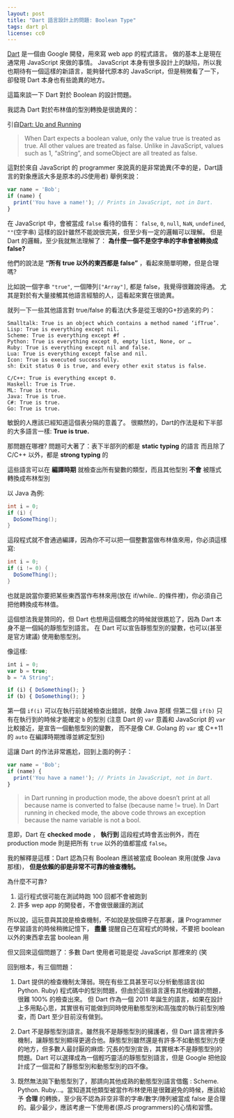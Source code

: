 ```yaml
---
layout: post
title: "Dart 語言設計上的問題: Boolean Type"
tags: dart pl
license: cc0
---
```


[Dart](https://www.dartlang.org/) 是一個由 Google 開發，用來寫 web app 的程式語言。 做的基本上是現在通常用 JavaScript 來做的事情。 JavaScript 本身有很多設計上的缺陷，所以我也期待有一個這樣的新語言，能夠替代原本的 JavaScript，但是稍微看了一下，卻發現 Dart 本身也有些詭異的地方。

<!-- more -->

這篇來談一下 Dart 對於 Boolean 的設計問題。

我認為 Dart 對於布林值的型別轉換是很詭異的：

引自[Dart: Up and Running](https://www.dartlang.org/docs/dart-up-and-running/)
> When Dart expects a boolean value, only the value true is treated as true. All other values are treated as false. Unlike in JavaScript, values such as 1, “aString”, and someObject are all treated as false.

這對於來自 JavaScript 的 programmer 來說真的是非常詭異(不幸的是，Dart語言的對象應該大多是原本的JS使用者) 舉例來說：

```js
var name = 'Bob';
if (name) {
  print('You have a name!'); // Prints in JavaScript, not in Dart.
}
```

在 JavaScript 中，會被當成 `false` 看待的值有： `false`, `0`, `null`, `NaN`, `undefined`, `""`(空字串) 這樣的設計雖然不能說很完美，但至少有一定的邏輯可以理解。 但是 Dart 的邏輯，至少我就無法理解了： **為什麼一個不是空字串的字串會被轉換成 false?**

他們的說法是 **“所有 true 以外的東西都是 false”** ，看起來簡單明瞭，但是合理嗎?

比如說一個字串 `"true"`, 一個陣列`["Array"]`, 都是 false，我覺得很難說得通。 尤其是對於有大量接觸其他語言經驗的人，這看起來實在很詭異。

就列一下一些其他語言對 true/false 的看法(大多是從王垠的G+抄過來的:P)：
```
Smalltalk: True is an object which contains a method named ‘ifTrue’.
Lisp: True is everything except nil.
Scheme: True is everything except #f .
Python: True is everything except 0, empty list, None, or …
Ruby: True is everything except nil and false.
Lua: True is everything except false and nil.
Icon: True is executed successfully.
sh: Exit status 0 is true, and every other exit status is false.
```

```
C/C++: True is everything except 0.
Haskell: True is True.
ML: True is true.
Java: True is true.
C#: True is true.
Go: True is true.
```

敏銳的人應該已經知道這個表分隔的意義了。 很顯然的，Dart的作法是和下半部的大多語言一樣: **True is true.**

那問題在哪裡? 問題可大著了：表下半部列的都是 **static typing** 的語言 而且除了 C/C++ 以外，都是 **strong typing** 的

這些語言可以在 **編譯時期** 就檢查出所有變數的類型，而且其他型別 **不會** 被隱式轉換成布林型別

以 Java 為例:
```java
int i = 0;
if (i) {
  DoSomeThing();
}
```

這段程式就不會通過編譯，因為你不可以把一個整數當做布林值來用，你必須這樣寫:

```java
int i = 0;
if (i != 0) {
  DoSomeThing();
}
```

也就是說當你要把某些東西當作布林來用(放在 if/while.. 的條件裡)，你必須自己把他轉換成布林值。

這個想法我是贊同的，但 Dart 也想用這個概念的時候就很尷尬了，因為 Dart 本身不是一個純的靜態型別語言。 在 Dart 可以宣告靜態型別的變數，也可以(甚至是官方建議) 使用動態型別。

像這樣:

```js
int i = 0;
var b = true;
b = "A String";

if (i) { DoSomething(); }
if (b) { DoSomething(); }
```

第一個 `if(i)` 可以在執行前就被檢查出錯誤，就像 Java 那樣 但第二個 `if(b)` 只有在執行到的時候才能確定 `b` 的型別 (注意 Dart 的 `var` 意義和 JavaScript 的 `var` 比較接近，是宣告一個動態型別的變數， 而不是像 C#. Golang 的 `var` 或 C++11 的 `auto` 在編譯時期推導並綁定型別)

這讓 Dart 的作法非常尷尬，回到上面的例子：
```js
var name = 'Bob';
if (name) {
  print('You have a name!'); // Prints in JavaScript, not in Dart.
}
```
> in Dart running in production mode, the above doesn’t print at all because name is converted to false (because name != true). In Dart running in checked mode, the above code throws an exception because the name variable is not a bool.

意即，Dart 在 **checked mode** ， **執行到** 這段程式時會丟出例外，而在 production mode 則是把所有 `true` 以外的值都當成 `false`。

我的解釋是這樣：Dart 認為只有 Boolean 應該被當成 Boolean 來用(就像 Java 那樣)， **但是依賴的卻是非常不可靠的檢查機制。**

為什麼不可靠?
1. 這行程式很可能在測試時跑 100 回都不會被跑到
1. 許多 wep app 的開發者，不會做很嚴謹的測試

所以說，這玩意與其說是檢查機制，不如說是放個牌子在那裏，讓 Programmer 在學習語言的時候稍微記憶下， **盡量** 提醒自己在寫程式的時候，不要把 boolean 以外的東西拿去當 boolean 用

但又回來這個問題了：多數 Dart 使用者可能是從 JavaScript 那裡來的 (笑

回到根本，有三個問題：
1. Dart 提供的檢查機制太薄弱。現在有些工具甚至可以分析動態語言(如 Python. Ruby) 程式碼中的型別問題，但由於這些語言還有其他複雜的問題，很難 100% 的檢查出來。 但 Dart 作為一個 2011 年誕生的語言，如果在設計上多用點心思，其實很有可能做到同時使用動態型別和高強度的執行前型別檢查，而 Dart 至少目前沒有做到。

1. Dart 不是靜態型別語言。雖然我不是靜態型別的擁護者，但 Dart 語言裡許多機制，讓靜態型別顯得更適合他。靜態型別雖然還是有許多不如動態型別方便的地方，但多數人最討厭的麻煩: 冗長的型別宣告，其實根本不是靜態型別的問題。Dart 可以選擇成為一個輕巧靈活的靜態型別語言，但是 Google 把他設計成了一個混和了靜態型別和動態型別的四不像。

1. 既然無法拋下動態型別了，那請向其他成熟的動態型別語言借鑑 : Scheme. Python. Ruby...。當知道其他類型被當作布林使用是很難避免的時候，應該給予 **合理** 的轉換，至少我不認為非空非零的字串/數字/陣列被當成 false 是合理的。最少最少，應該考慮一下使用者(原JS programmers)的心情和習慣。
